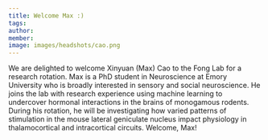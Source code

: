 ```yaml
---
title: Welcome Max :)
tags:
author: 
member: 
image: images/headshots/cao.png
---
```


We are delighted to welcome Xinyuan (Max) Cao to the Fong Lab for a research rotation. Max is a PhD student in Neuroscience at Emory University who is broadly interested in sensory and social neuroscience.  He joins the lab with research experience using machine learning to undercover hormonal interactions in the brains of monogamous rodents. During his rotation, he will be investigating how varied patterns of stimulation in the mouse lateral geniculate nucleus impact physiology in thalamocortical and intracortical circuits.  Welcome, Max!
